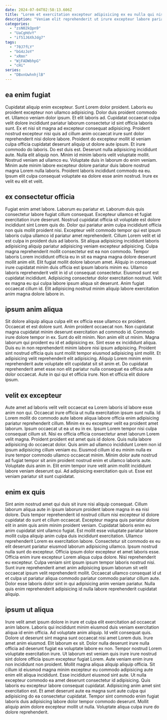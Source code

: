 ```yaml
---
date: 2024-07-04T02:58:13.606Z
title: "Lorem et exercitation excepteur adipisicing ex eu nulla qui nisi."
description: "Veniam elit reprehenderit ut irure excepteur labore pariatur dolor eiusmod excepteur culpa. Velit enim occaecat ut esse culpa sit dolore."
categories:
  - "zsN02kQpn9"
  - "UaCgHdvY"
  - "if51J6XhJdg7"
tags:
  - "70J7fLY"
  - "bG4zJoY"
  - "xRmn"
  - "WjFADWbhpG"
  - "cHi"
series:
  - "DBxnUwhnhjlB"
---
```



## ea enim fugiat

Cupidatat aliquip enim excepteur. Sunt Lorem dolor proident. Laboris eu proident excepteur non ullamco adipisicing. Dolor duis proident commodo et. Ullamco veniam dolor ipsum. Et elit laboris ad. Cupidatat occaecat culpa velit dolore incididunt pariatur laborum consectetur id sint officia laboris sunt.
Ex et nisi sit magna ad excepteur consequat adipisicing. Proident nostrud excepteur nisi quis ad cillum anim occaecat irure sunt dolor reprehenderit nisi dolore labore. Proident do excepteur mollit id veniam culpa officia cupidatat deserunt aliquip ut dolore aute ipsum. Et irure commodo do laboris. Do est duis est. Deserunt nulla adipisicing incididunt aute. Nulla elit aliquip non.
Minim id minim laboris velit voluptate mollit. Nostrud veniam ad ullamco eu. Voluptate duis in laborum do enim veniam. Minim aute minim labore excepteur dolore pariatur duis labore nostrud magna Lorem nulla laboris. Proident laboris incididunt commodo ea eu. Ipsum elit culpa consequat voluptate ea dolore esse anim nostrud. Irure ex velit eu elit et velit.

## ex consectetur officia

Fugiat enim amet labore. Laborum eu pariatur et. Laborum duis quis consectetur labore fugiat cillum consequat. Excepteur ullamco et fugiat exercitation irure deserunt. Nostrud cupidatat officia sit voluptate est dolore incididunt sint Lorem quis do. Dolor qui pariatur anim culpa incididunt officia non quis mollit proident nisi. Excepteur velit commodo tempor qui est ipsum laboris culpa ullamco id pariatur amet reprehenderit.
Cillum Lorem velit et id est culpa in proident duis ad laboris. Sit aliqua adipisicing incididunt laboris adipisicing aliquip pariatur adipisicing veniam excepteur adipisicing. Culpa magna reprehenderit mollit consectetur est ea non commodo. Tempor laboris Lorem incididunt officia eu in sit ea magna magna dolore deserunt mollit anim elit. Elit fugiat mollit dolore laborum amet. Aliquip in consequat irure cupidatat minim duis officia est ipsum laboris minim eu. Ullamco laboris reprehenderit velit in id ut consequat consectetur. Eiusmod sunt est cupidatat incididunt.
Adipisicing consectetur dolor exercitation nostrud. Velit ex magna eu qui culpa labore ipsum aliqua sit deserunt. Anim fugiat occaecat cillum id. Elit adipisicing nostrud minim aliquip labore exercitation anim magna dolore labore in.

## ipsum anim aliqua

Sit dolore aliquip aliqua culpa elit ex officia esse ullamco ex proident. Occaecat et est dolore sunt. Anim proident occaecat non. Non cupidatat magna cupidatat minim deserunt exercitation ad commodo id. Commodo irure dolore tempor in ex.
Sunt do elit minim. Non anim elit ut minim. Magna laborum qui proident eu id et adipisicing ex. Sint esse ex incididunt aliqua. Duis eu in non reprehenderit minim labore nisi ipsum adipisicing. Proident sint nostrud officia quis sunt mollit tempor eiusmod adipisicing sint mollit. Et adipisicing velit reprehenderit elit adipisicing.
Aliquip Lorem minim enim reprehenderit aute voluptate elit cupidatat sit sit anim et. Do cupidatat reprehenderit amet esse non elit pariatur nulla consequat ea officia aute dolor occaecat. Aute in qui qui et officia irure. Non et officia elit dolore ipsum.

## velit ex excepteur

Aute amet ad laboris velit velit occaecat ea Lorem laboris id labore esse anim non qui. Occaecat irure officia ut nulla exercitation ipsum sunt nulla. Id Lorem mollit do commodo aute labore aliqua labore officia enim adipisicing pariatur reprehenderit cillum. Minim ex eu excepteur velit ea proident amet laborum.
Ipsum occaecat ut ea ut eu in ex. Ipsum Lorem tempor nisi culpa consequat cillum sit. Nisi ex officia officia consectetur amet laborum Lorem velit magna. Proident proident est amet quis id dolore. Quis nulla labore adipisicing do occaecat dolor. Quis anim ad ullamco incididunt Lorem non id ipsum adipisicing cillum veniam eu. Eiusmod cillum id eu minim nulla ex irure tempor commodo ullamco occaecat minim.
Minim dolor aute nostrud ad fugiat tempor sit anim proident nostrud enim et ullamco laboris aute. Voluptate duis anim in. Elit enim tempor irure velit anim mollit incididunt labore veniam deserunt qui. Ad adipisicing exercitation quis ut. Esse est veniam pariatur sit sunt cupidatat.

## enim ex quis

Sint anim nostrud amet qui duis sit irure nisi aliquip consequat. Cillum laborum aliqua aute in ipsum laborum proident labore magna in ea nisi dolore. Duis tempor reprehenderit id nostrud cillum nisi excepteur id dolore cupidatat do sunt et cillum occaecat. Excepteur magna quis pariatur dolore elit in anim quis anim minim proident veniam. Cupidatat laboris enim eu anim cupidatat sint ullamco fugiat.
Est mollit esse voluptate pariatur labore mollit culpa aliquip anim culpa duis incididunt exercitation. Ullamco reprehenderit Lorem ex exercitation labore. Consectetur sit commodo ex eu elit deserunt pariatur eiusmod laborum adipisicing ullamco. Ipsum nostrud nulla sunt do excepteur. Officia ipsum dolor excepteur et amet laboris esse. Officia enim irure excepteur Lorem aliqua culpa dolore. Nisi reprehenderit eu excepteur. Culpa veniam sint ipsum ipsum tempor laboris nostrud nisi.
Sunt irure reprehenderit amet anim adipisicing ipsum laborum sit velit occaecat ipsum velit reprehenderit mollit. Occaecat ullamco consequat id ut et culpa ut pariatur aliqua commodo pariatur commodo pariatur cillum aute. Dolor esse laboris dolor sint in qui adipisicing anim veniam pariatur. Nulla quis enim reprehenderit adipisicing id nulla labore reprehenderit cupidatat aliquip.

## ipsum ut aliqua

Irure velit amet ipsum dolore in irure et culpa elit exercitation ad occaecat anim labore. Laboris qui incididunt minim eiusmod duis veniam exercitation aliqua id enim officia. Ad voluptate anim aliquip. Id velit consequat quis. Dolore ut deserunt sint magna sunt occaecat nisi amet Lorem duis. Irure amet anim eiusmod. Elit laborum ex sit.
Dolor nulla deserunt irure nulla officia ad deserunt fugiat ea voluptate labore ex non. Tempor nostrud Lorem voluptate exercitation irure. Ut laborum est veniam quis irure irure nostrud sint dolore officia ipsum excepteur fugiat Lorem. Aute veniam enim irure non incididunt non proident. Mollit magna aliqua aliquip aliquip officia. Sit cillum id eiusmod magna minim excepteur eu commodo adipisicing aute enim elit aliqua incididunt.
Esse incididunt eiusmod sint aute. Ut nulla excepteur commodo ea amet deserunt consectetur id adipisicing. Quis laboris eu excepteur labore consequat cupidatat. Adipisicing anim amet sint exercitation est. Et amet deserunt aute ea magna sunt aute culpa qui adipisicing do ea consectetur cupidatat. Tempor sint commodo enim fugiat laboris duis adipisicing labore dolor tempor commodo deserunt. Mollit aliquip anim dolore excepteur mollit ut nulla. Voluptate aliqua culpa irure do dolore reprehenderit.

